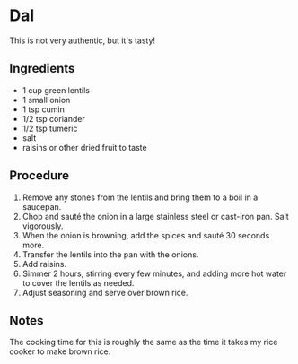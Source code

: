 # Dal

This is not very authentic, but it's tasty!

## Ingredients

- 1 cup green lentils
- 1 small onion
- 1 tsp cumin
- 1/2 tsp coriander
- 1/2 tsp tumeric
- salt
- raisins or other dried fruit to taste

## Procedure

1. Remove any stones from the lentils and bring them to a boil in a saucepan.
1. Chop and sauté the onion in a large stainless steel or cast-iron pan. Salt vigorously.
1. When the onion is browning, add the spices and sauté 30 seconds more.
1. Transfer the lentils into the pan with the onions.
1. Add raisins.
1. Simmer 2 hours, stirring every few minutes, and adding more hot water to cover the lentils as needed.
1. Adjust seasoning and serve over brown rice.

## Notes

The cooking time for this is roughly the same as the time it takes my rice cooker to make brown rice.
